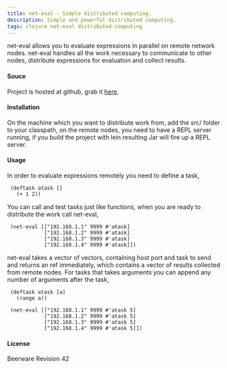 ```yaml
---
title: net-eval - Simple distributed computing.
description: Simple and powerful distributed computing.
tags: clojure net-eval distributed-computing
---
```


net-eval allows you to evaluate expressions in parallel on remote
network nodes. net-eval handles all the work necessary to communicate to
other nodes, distribute expressions for evaluation and collect results.

#### Souce

Project is hosted at github, grab it
[here](http://github.com/nakkaya/net-eval).

#### Installation

On the machine which you want to distribute work from, add the src/ folder to
your classpath, on the remote nodes, you need to have a REPL server
running, if you build the project with lein resulting Jar will fire up a
REPL server.

#### Usage

In order to evaluate expressions remotely you need to define a
task,

     (deftask atask [] 
       (+ 1 2))

You can call and test tasks just like functions, when you are ready to
distribute the work call net-eval,

     (net-eval [["192.168.1.1" 9999 #'atask]
                ["192.168.1.2" 9999 #'atask]
                ["192.168.1.3" 9999 #'atask]
                ["192.168.1.4" 9999 #'atask]])

net-eval takes a vector of vectors, containing host port and task to
send and returns an ref immediately, which contains a vector of
results collected from remote nodes. For tasks that takes arguments you
can append any number of arguments after the task,

     (deftask atask [a] 
       (range a))

     (net-eval [["192.168.1.1" 9999 #'atask 5]
                ["192.168.1.2" 9999 #'atask 5]
                ["192.168.1.3" 9999 #'atask 5]
                ["192.168.1.4" 9999 #'atask 5]])

#### License

Beerware Revision 42
